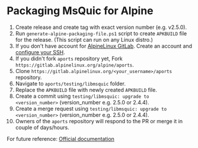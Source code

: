 # Packaging MsQuic for Alpine

1. Create release and create tag with exact version number (e.g. v2.5.0).
2. Run `generate-alpine-packaging-file.ps1` script to create `APKBUILD` file for the release. (This script can run on any Linux distro.)
3. If you don't have account for [AlpineLinux GitLab](https://gitlab.alpinelinux.org). Create an account and [configure your SSH](https://docs.gitlab.com/ee/user/ssh.html).
4. If you didn't fork `aports` repository yet, Fork `https://gitlab.alpinelinux.org/alpine/aports`.
5. Clone `https://gitlab.alpinelinux.org/<your_username>/aports` repository.
6. Navigate to `aports/testing/libmsquic` folder.
7. Replace the `APKBUILD` file with newly created `APKBUILD` file.
8. Create a commit using `testing/libmsquic: upgrade to <version_number>` (version_number e.g. 2.5.0 or 2.4.4).
9. Create a merge request using `testing/libmsquic: upgrade to <version_number>` (version_number e.g. 2.5.0 or 2.4.4).
10. Owners of the `aports` repository will respond to the PR or merge it in couple of days/hours.

For future reference: [Official documentation](https://wiki.alpinelinux.org/wiki/Creating_an_Alpine_package)
